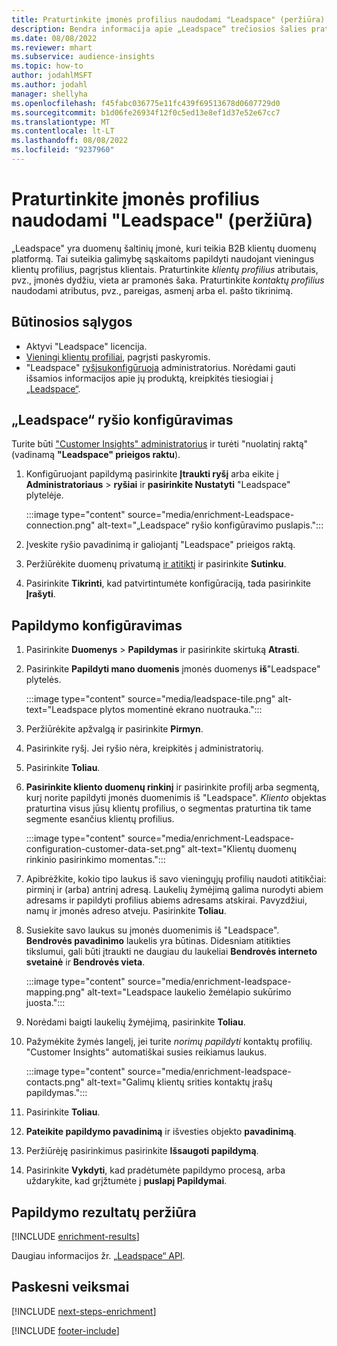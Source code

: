 ```yaml
---
title: Praturtinkite įmonės profilius naudodami "Leadspace" (peržiūra)
description: Bendra informacija apie „Leadspace“ trečiosios šalies praturtinimą.
ms.date: 08/08/2022
ms.reviewer: mhart
ms.subservice: audience-insights
ms.topic: how-to
author: jodahlMSFT
ms.author: jodahl
manager: shellyha
ms.openlocfilehash: f45fabc036775e11fc439f69513678d0607729d0
ms.sourcegitcommit: b1d06fe26934f12f0c5ed13e8ef1d37e52e67cc7
ms.translationtype: MT
ms.contentlocale: lt-LT
ms.lasthandoff: 08/08/2022
ms.locfileid: "9237960"
---
```

# <a name="enrich-company-profiles-with-leadspace-preview"></a>Praturtinkite įmonės profilius naudodami "Leadspace" (peržiūra)

„Leadspace" yra duomenų šaltinių įmonė, kuri teikia B2B klientų duomenų platformą. Tai suteikia galimybę sąskaitoms papildyti naudojant vieningus klientų profilius, pagrįstus klientais. Praturtinkite *klientų profilius* atributais, pvz., įmonės dydžiu, vieta ar pramonės šaka. Praturtinkite *kontaktų profilius* naudodami atributus, pvz., pareigas, asmenį arba el. pašto tikrinimą.

## <a name="prerequisites"></a>Būtinosios sąlygos

- Aktyvi "Leadspace" licencija.
- [Vieningi klientų profiliai](customer-profiles.md), pagrįsti paskyromis.
- "Leadspace" [ryšį](connections.md)[sukonfigūruoja](#configure-the-connection-for-leadspace) administratorius. Norėdami gauti išsamios informacijos apie jų produktą, kreipkitės tiesiogiai į [„Leadspace“](https://www.leadspace.com/leadspace-microsoft-dynamics-365/).

## <a name="configure-the-connection-for-leadspace"></a>„Leadspace“ ryšio konfigūravimas

Turite būti ["Customer Insights" administratorius](permissions.md#admin) ir turėti "nuolatinį raktą" (vadinamą **"Leadspace" prieigos raktu**).

1. Konfigūruojant papildymą pasirinkite **Įtraukti ryšį** arba eikite į **Administratoriaus** > **ryšiai** ir **pasirinkite Nustatyti** "Leadspace" plytelėje.

   :::image type="content" source="media/enrichment-Leadspace-connection.png" alt-text="„Leadspace“ ryšio konfigūravimo puslapis.":::

1. Įveskite ryšio pavadinimą ir galiojantį "Leadspace" prieigos raktą.

1. Peržiūrėkite duomenų privatumą [ir atitiktį](connections.md#data-privacy-and-compliance) ir pasirinkite **Sutinku**.

1. Pasirinkite **Tikrinti**, kad patvirtintumėte konfigūraciją, tada pasirinkite **Įrašyti**.

## <a name="configure-the-enrichment"></a>Papildymo konfigūravimas

1. Pasirinkite **Duomenys** > **Papildymas** ir pasirinkite skirtuką **Atrasti**.

1. Pasirinkite **Papildyti mano duomenis** įmonės duomenys **iš**"Leadspace" plytelės.

   :::image type="content" source="media/leadspace-tile.png" alt-text="Leadspace plytos momentinė ekrano nuotrauka.":::

1. Peržiūrėkite apžvalgą ir pasirinkite **Pirmyn**.

1. Pasirinkite ryšį. Jei ryšio nėra, kreipkitės į administratorių.

1. Pasirinkite **Toliau**.

1. **Pasirinkite kliento duomenų rinkinį** ir pasirinkite profilį arba segmentą, kurį norite papildyti įmonės duomenimis iš "Leadspace". *Kliento* objektas praturtina visus jūsų klientų profilius, o segmentas praturtina tik tame segmente esančius klientų profilius.

    :::image type="content" source="media/enrichment-Leadspace-configuration-customer-data-set.png" alt-text="Klientų duomenų rinkinio pasirinkimo momentas.":::

1. Apibrėžkite, kokio tipo laukus iš savo vieningųjų profilių naudoti atitikčiai: pirminį ir (arba) antrinį adresą. Laukelių žymėjimą galima nurodyti abiem adresams ir papildyti profilius abiems adresams atskirai. Pavyzdžiui, namų ir įmonės adreso atveju. Pasirinkite **Toliau**.

1. Susiekite savo laukus su įmonės duomenimis iš "Leadspace". **Bendrovės pavadinimo** laukelis yra būtinas. Didesniam atitikties tikslumui, gali būti įtraukti ne daugiau du laukeliai **Bendrovės interneto svetainė** ir **Bendrovės vieta**.

   :::image type="content" source="media/enrichment-leadspace-mapping.png" alt-text="Leadspace laukelio žemėlapio sukūrimo juosta.":::

1. Norėdami baigti laukelių žymėjimą, pasirinkite **Toliau**.

1. Pažymėkite žymės langelį, jei turite *norimų papildyti* kontaktų profilių. "Customer Insights" automatiškai susies reikiamus laukus.

   :::image type="content" source="media/enrichment-leadspace-contacts.png" alt-text="Galimų klientų srities kontaktų įrašų papildymas.":::

1. Pasirinkite **Toliau**.

1. **Pateikite papildymo pavadinimą** ir išvesties objekto **pavadinimą**.

1. Peržiūrėję pasirinkimus pasirinkite **Išsaugoti papildymą**.

1. Pasirinkite **Vykdyti**, kad pradėtumėte papildymo procesą, arba uždarykite, kad grįžtumėte į **puslapį Papildymai**.

## <a name="view-enrichment-results"></a>Papildymo rezultatų peržiūra

[!INCLUDE [enrichment-results](includes/enrichment-results.md)]

Daugiau informacijos žr. [„Leadspace“ API](https://support.leadspace.com/hc/en-us/sections/201997649-API).

## <a name="next-steps"></a>Paskesni veiksmai

[!INCLUDE [next-steps-enrichment](includes/next-steps-enrichment.md)]

[!INCLUDE [footer-include](includes/footer-banner.md)]
